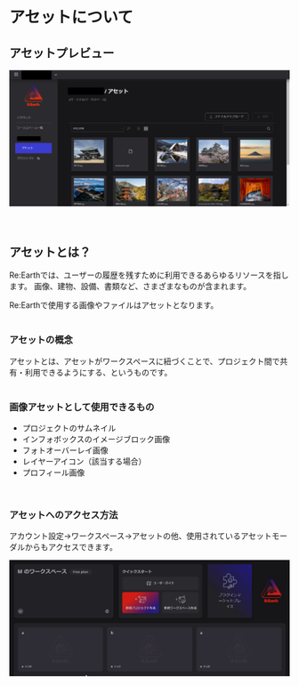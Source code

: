 # アセットについて

## アセットプレビュー

![2023-05-15_01h05_05.png](%E3%82%A2%E3%82%BB%E3%83%83%E3%83%88%E3%81%AB%E3%81%A4%E3%81%84%E3%81%A6%203a739be11b984d5ebbfc958229ed075c/2023-05-15_01h05_05.png)
<br>
<br>
<br>

## アセットとは？

Re:Earthでは、ユーザーの履歴を残すために利用できるあらゆるリソースを指します。
画像、建物、設備、書類など、さまざまなものが含まれます。

Re:Earthで使用する画像やファイルはアセットとなります。
<br>
<br>

### アセットの概念

アセットとは、アセットがワークスペースに紐づくことで、プロジェクト間で共有・利用できるようにする、というものです。
<br>
<br>

### 画像アセットとして使用できるもの

- プロジェクトのサムネイル
- インフォボックスのイメージブロック画像
- フォトオーバーレイ画像
- レイヤーアイコン（該当する場合）
- プロフィール画像
<br>

### アセットへのアクセス方法

アカウント設定→ワークスペース→アセットの他、使用されているアセットモーダルからもアクセスできます。

![2023-05-15_01h13_48.gif](%E3%82%A2%E3%82%BB%E3%83%83%E3%83%88%E3%81%AB%E3%81%A4%E3%81%84%E3%81%A6%203a739be11b984d5ebbfc958229ed075c/2023-05-15_01h13_48.gif)
    
